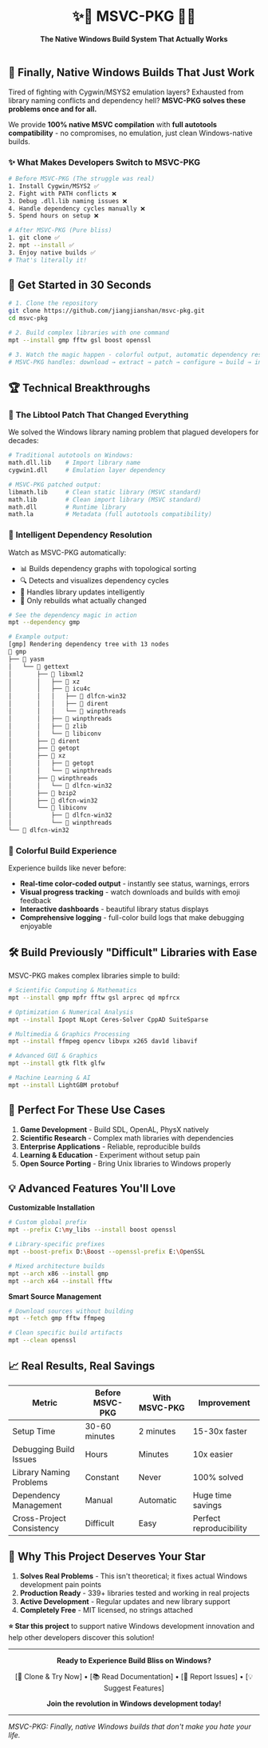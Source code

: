 # <div align="center">✨🚀 MSVC-PKG 🚀✨</div>
<div align="center"><strong>The Native Windows Build System That Actually Works</strong></div>

<br>

<div align="center">
  
  
  
  
  
</div>

<div align="center">
  
</div>

## 🎯 Finally, Native Windows Builds That Just Work

Tired of fighting with Cygwin/MSYS2 emulation layers? Exhausted from library naming conflicts and dependency hell? **MSVC-PKG solves these problems once and for all.**

We provide **100% native MSVC compilation** with **full autotools compatibility** - no compromises, no emulation, just clean Windows-native builds.

### ✨ What Makes Developers Switch to MSVC-PKG

```bash
# Before MSVC-PKG (The struggle was real)
1. Install Cygwin/MSYS2 ✅
2. Fight with PATH conflicts ❌
3. Debug .dll.lib naming issues ❌  
4. Handle dependency cycles manually ❌
5. Spend hours on setup ❌

# After MSVC-PKG (Pure bliss)
1. git clone ✅
2. mpt --install ✅
3. Enjoy native builds ✅
# That's literally it!
```

## 🚀 Get Started in 30 Seconds

```bash
# 1. Clone the repository
git clone https://github.com/jiangjianshan/msvc-pkg.git
cd msvc-pkg

# 2. Build complex libraries with one command
mpt --install gmp fftw gsl boost openssl

# 3. Watch the magic happen - colorful output, automatic dependency resolution
# MSVC-PKG handles: download → extract → patch → configure → build → install
```

## 🏆 Technical Breakthroughs

### 🔧 **The Libtool Patch That Changed Everything**
We solved the Windows library naming problem that plagued developers for decades:

```bash
# Traditional autotools on Windows:
math.dll.lib    # Import library name
cygwin1.dll     # Emulation layer dependency

# MSVC-PKG patched output:
libmath.lib     # Clean static library (MSVC standard)
math.lib        # Clean import library (MSVC standard)  
math.dll        # Runtime library
math.la         # Metadata (full autotools compatibility)
```

### 🌳 **Intelligent Dependency Resolution**
Watch as MSVC-PKG automatically:
- 📊 Builds dependency graphs with topological sorting
- 🔍 Detects and visualizes dependency cycles
- 🔄 Handles library updates intelligently
- 🎯 Only rebuilds what actually changed

```bash
# See the dependency magic in action
mpt --dependency gmp

# Example output:
[gmp] Rendering dependency tree with 13 nodes
🌳 gmp
├── 🌿 yasm
│   └── 🌿 gettext
│       ├── 🌿 libxml2
│       │   ├── 🌿 xz
│       │   ├── 🌿 icu4c
│       │   │   ├── 🍁 dlfcn-win32
│       │   │   ├── 🍁 dirent
│       │   │   └── 🍁 winpthreads
│       │   ├── 🌿 winpthreads
│       │   ├── 🍁 zlib
│       │   └── 🌿 libiconv
│       ├── 🍁 dirent
│       ├── 🍁 getopt
│       ├── 🌿 xz
│       │   ├── 🍁 getopt
│       │   └── 🌿 winpthreads
│       ├── 🌿 winpthreads
│       │   └── 🍁 dlfcn-win32
│       ├── 🍁 bzip2
│       ├── 🍁 dlfcn-win32
│       └── 🌿 libiconv
│           ├── 🍁 dlfcn-win32
│           └── 🍁 winpthreads
└── 🍁 dlfcn-win32
```

### 🎨 **Colorful Build Experience**
Experience builds like never before:
- **Real-time color-coded output** - instantly see status, warnings, errors
- **Visual progress tracking** - watch downloads and builds with emoji feedback
- **Interactive dashboards** - beautiful library status displays
- **Comprehensive logging** - full-color build logs that make debugging enjoyable

## 🛠️ Build Previously "Difficult" Libraries with Ease

MSVC-PKG makes complex libraries simple to build:

```bash
# Scientific Computing & Mathematics
mpt --install gmp mpfr fftw gsl arprec qd mpfrcx

# Optimization & Numerical Analysis  
mpt --install Ipopt NLopt Ceres-Solver CppAD SuiteSparse

# Multimedia & Graphics Processing
mpt --install ffmpeg opencv libvpx x265 dav1d libavif

# Advanced GUI & Graphics
mpt --install gtk fltk glfw

# Machine Learning & AI
mpt --install LightGBM protobuf
```

## 🎯 Perfect For These Use Cases

1. **Game Development** - Build SDL, OpenAL, PhysX natively
2. **Scientific Research** - Complex math libraries with dependencies
3. **Enterprise Applications** - Reliable, reproducible builds
4. **Learning & Education** - Experiment without setup pain
5. **Open Source Porting** - Bring Unix libraries to Windows properly

## 💡 Advanced Features You'll Love

**Customizable Installation**
```bash
# Custom global prefix
mpt --prefix C:\my_libs --install boost openssl

# Library-specific prefixes
mpt --boost-prefix D:\Boost --openssl-prefix E:\OpenSSL

# Mixed architecture builds
mpt --arch x86 --install gmp
mpt --arch x64 --install fftw
```

**Smart Source Management**
```bash
# Download sources without building
mpt --fetch gmp fftw ffmpeg

# Clean specific build artifacts
mpt --clean openssl
```

## 📈 Real Results, Real Savings

| Metric | Before MSVC-PKG | With MSVC-PKG | Improvement |
|--------|-----------------|---------------|------------|
| Setup Time | 30-60 minutes | 2 minutes | 15-30x faster |
| Debugging Build Issues | Hours | Minutes | 10x easier |
| Library Naming Problems | Constant | Never | 100% solved |
| Dependency Management | Manual | Automatic | Huge time savings |
| Cross-Project Consistency | Difficult | Easy | Perfect reproducibility |

## 💖 Why This Project Deserves Your Star

1. **Solves Real Problems** - This isn't theoretical; it fixes actual Windows development pain points
2. **Production Ready** - 339+ libraries tested and working in real projects
3. **Active Development** - Regular updates and new library support
4. **Completely Free** - MIT licensed, no strings attached

**⭐ Star this project** to support native Windows development innovation and help other developers discover this solution!

---

<div align="center">

**Ready to Experience Build Bliss on Windows?**

[🚀 Clone & Try Now] • [📚 Read Documentation] • [🐛 Report Issues] • [💡 Suggest Features]

**Join the revolution in Windows development today!**

</div>

---

*MSVC-PKG: Finally, native Windows builds that don't make you hate your life.*
